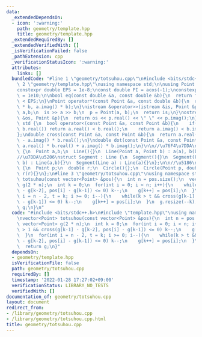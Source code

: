 ```yaml
---
data:
  _extendedDependsOn:
  - icon: ':warning:'
    path: geometry/template.hpp
    title: geometry/template.hpp
  _extendedRequiredBy: []
  _extendedVerifiedWith: []
  _isVerificationFailed: false
  _pathExtension: cpp
  _verificationStatusIcon: ':warning:'
  attributes:
    links: []
  bundledCode: "#line 1 \"geometry/totsuhou.cpp\"\n#include <bits/stdc++.h>\n#line\
    \ 2 \"geometry/template.hpp\"\nusing namespace std;\n\nusing Point = complex<double>;\n\
    constexpr double EPS = 1e-8;\nconst double PI = acos(-1);\nconstexpr double INF\
    \ = 1e10;\n\nbool eq(const double &a, const double &b){\n  return fabs(b - a)\
    \ < EPS;\n}\nPoint operator*(const Point &a, const double &b){\n  return Point(a.real()\
    \ * b, a.imag() * b);\n}\nistream &operator>>(istream &is, Point &p){\n  double\
    \ a,b;\n  is >> a >> b;\n  p = Point(a, b);\n  return is;\n}\nostream &operator<<(ostream\
    \ &os, Point &p){\n  return os << p.real() << \" \" << p.imag();\n}\nnamespace\
    \ std {\n  bool operator<(const Point &a, const Point &b){\n    if(a.real() !=\
    \ b.real()) return a.real() < b.real();\n    return a.imag() < b.imag();\n  }\n\
    };\ndouble cross(const Point &a, const Point &b){\n  return a.real() * b.imag()\
    \ - a.imag() * b.real();\n}\ndouble dot(const Point &a, const Point &b){\n  return\
    \ a.real() * b.real() + a.imag() * b.imag();\n}\n\n//\u76F4\u7DDA\nstruct Line\
    \ {\n  Point a,b;\n  Line(){}\n  Line(Point a, Point b) : a(a), b(b){}\n};\n\n\
    //\u7DDA\u5206\nstruct Segment : Line {\n  Segment(){}\n  Segment(Point a, Point\
    \ b) : Line(a,b){}\n  Segment(Line a) : Line(a){}\n};\n\n//\u5186\nstruct Circle\
    \ {\n  Point p;\n  double r;\n  Circle(){};\n  Circle(Point p, double r) : p(p),\
    \ r(r){}\n};\n#line 3 \"geometry/totsuhou.cpp\"\nusing namespace std;\n\nvector<Point>\
    \ totsuhou(const vector<Point> &pos){\n  int n = pos.size();\n  vector<Point>\
    \ g(2 * n);\n  int k = 0;\n  for(int i = 0; i < n; i++){\n    while(k > 1 && cross(g[k-1]\
    \ - g[k-2], pos[i] - g[k-1]) <= 0) k--;\n    g[k++] = pos[i];\n  }\n  for(int\
    \ i = n - 2, t = k; i >= 0; i--){\n    while(k > t && cross(g[k-1] - g[k-2], pos[i]\
    \ - g[k-1]) <= 0) k--;\n    g[k++] = pos[i];\n  }\n  g.resize(--k);\n  return\
    \ g;\n}\n"
  code: "#include <bits/stdc++.h>\n#include \"template.hpp\"\nusing namespace std;\n\
    \nvector<Point> totsuhou(const vector<Point> &pos){\n  int n = pos.size();\n \
    \ vector<Point> g(2 * n);\n  int k = 0;\n  for(int i = 0; i < n; i++){\n    while(k\
    \ > 1 && cross(g[k-1] - g[k-2], pos[i] - g[k-1]) <= 0) k--;\n    g[k++] = pos[i];\n\
    \  }\n  for(int i = n - 2, t = k; i >= 0; i--){\n    while(k > t && cross(g[k-1]\
    \ - g[k-2], pos[i] - g[k-1]) <= 0) k--;\n    g[k++] = pos[i];\n  }\n  g.resize(--k);\n\
    \  return g;\n}"
  dependsOn:
  - geometry/template.hpp
  isVerificationFile: false
  path: geometry/totsuhou.cpp
  requiredBy: []
  timestamp: '2022-01-28 17:27:02+09:00'
  verificationStatus: LIBRARY_NO_TESTS
  verifiedWith: []
documentation_of: geometry/totsuhou.cpp
layout: document
redirect_from:
- /library/geometry/totsuhou.cpp
- /library/geometry/totsuhou.cpp.html
title: geometry/totsuhou.cpp
---
```

